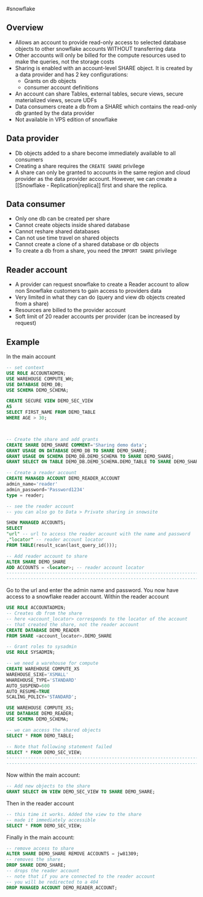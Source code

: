 #snowflake

## Overview

- Allows an account to provide read-only access to selected database objects to other snowflake accounts WITHOUT transferring data
- Other accounts will only be billed for the compute resources used to make the queries, not the storage costs
- Sharing is enabled with an account-level SHARE object. It is created by a data provider and has 2 key configurations:
  - Grants on db objects
  - consumer account definitions
- An account can share Tables, external tables, secure views, secure materialized views, secure UDFs
- Data consumers create a db from a SHARE which contains the read-only db granted by the data provider
- Not available in VPS edition of snowflake

## Data provider

- Db objects added to a share become immediately available to all consumers
- Creating a share requires the `CREATE SHARE` privilege
- A share can only be granted to accounts in the same region and cloud provider as the data provider account. However, we can create a [[Snowflake - Replication|replica]] first and share the replica.

## Data consumer

- Only one db can be created per share
- Cannot create objects inside shared database
- Cannot reshare shared databases
- Can not use time travel on shared objects
- Cannot create a clone of a shared database or db objects
- To create a db from a share, you need the `IMPORT SHARE` privilege

## Reader account

- A provider can request snowflake to create a Reader account to allow non Snowflake customers to gain access to providers data
- Very limited in what they can do (query and view db objects created from a share)
- Resources are billed to the provider account
- Soft limit of 20 reader accounts per provider (can be increased by request)

## Example

In the main account

```sql
-- set context
USE ROLE ACCOUNTADMIN;
USE WAREHOUSE COMPUTE_WH;
USE DATABASE DEMO_DB;
USE SCHEMA DEMO_SCHEMA;

CREATE SECURE VIEW DEMO_SEC_VIEW
AS
SELECT FIRST_NAME FROM DEMO_TABLE
WHERE AGE > 30;



-- Create the share and add grants
CREATE SHARE DEMO_SHARE COMMENT='Sharing demo data';
GRANT USAGE ON DATABASE DEMO_DB TO SHARE DEMO_SHARE;
GRANT USAGE ON SCHEMA DEMO_DB.DEMO_SCHEMA TO SHARE DEMO_SHARE;
GRANT SELECT ON TABLE DEMO_DB.DEMO_SCHEMA.DEMO_TABLE TO SHARE DEMO_SHARE;

-- Create a reader account
CREATE MANAGED ACCOUNT DEMO_READER_ACCOUNT
admin_name='reader'
admin_password='Password1234'
type = reader;

-- see the reader account
-- you can also go to Data > Private sharing in snowsite

SHOW MANAGED ACCOUNTS;
SELECT
"url" -- url to access the reader account with the name and password
,"locator" -- reader account locator
FROM TABLE(result_scan(last_query_id()));

-- Add reader account to share
ALTER SHARE DEMO_SHARE
ADD ACCOUNTS = <locator>; -- reader account locator
-------------------------------------------------------------------------
-------------------------------------------------------------------------
```

Go to the url and enter the admin name and password. You now have access to a snowflake reader account. Within the reader account

```sql
USE ROLE ACCOUNTADMIN;
-- Creates db from the share
-- here <account_locator> corresponds to the locator of the account
-- that created the share, not the reader account
CREATE DATABASE DEMO_READER
FROM SHARE <account_locator>.DEMO_SHARE

-- Grant roles to sysadmin
USE ROLE SYSADMIN;

-- we need a warehouse for compute
CREATE WAREHOUSE COMPUTE_XS
WAREHOUSE_SIXE='XSMALL'
WHAREHOUSE_TYPE='STANDARD'
AUTO_SUSPEND=600
AUTO_RESUME=TRUE
SCALING_POLICY='STANDARD';

USE WAREHOUSE COMPUTE_XS;
USE DATABASE DEMO_READER;
USE SCHEMA DEMO_SCHEMA;

-- we can access the shared objects
SELECT * FROM DEMO_TABLE;

-- Note that following statement failed
SELECT * FROM DEMO_SEC_VIEW;
-------------------------------------------------------------------------
-------------------------------------------------------------------------
```

Now within the main account:

```sql
-- Add new objects to the share
GRANT SELECT ON VIEW DEMO_SEC_VIEW TO SHARE DEMO_SHARE;
```

Then in the reader account

```sql
-- this time it works. Added the view to the share
-- made it immediately accessible
SELECT * FROM DEMO_SEC_VIEW;
```

Finally in the main account:

```sql
-- remove access to share
ALTER SHARE DEMO_SHARE REMOVE ACCOUNTS = jw81309;
-- removes the share
DROP SHARE DEMO_SHARE;
-- drops the reader account
-- note that if you are connected to the reader account
-- you will be redirected to a 404
DROP MANAGED ACCOUNT DEMO_READER_ACCOUNT;
```
